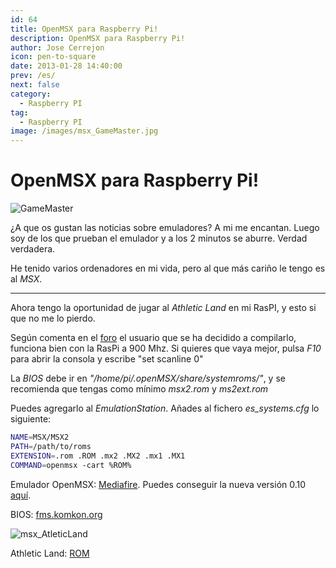 ```yaml
---
id: 64
title: OpenMSX para Raspberry Pi!
description: OpenMSX para Raspberry Pi!
author: Jose Cerrejon
icon: pen-to-square
date: 2013-01-28 14:40:00
prev: /es/
next: false
category:
  - Raspberry PI
tag:
  - Raspberry PI
image: /images/msx_GameMaster.jpg
---
```


# OpenMSX para Raspberry Pi!

![GameMaster](/images/msx_GameMaster.jpg)

¿A que os gustan las noticias sobre emuladores? A mi me encantan. Luego soy de los que prueban el emulador y a los 2 minutos se aburre. Verdad verdadera.

He tenido varios ordenadores en mi vida, pero al que más cariño le tengo es al *MSX*.

- - -
Ahora tengo la oportunidad de jugar al *Athletic Land* en mi RasPI, y esto si que no me lo pierdo.

Según comenta en el [foro](http://www.raspberrypi.org/phpBB3/viewtopic.php?f=78&t=31277) el usuario que se ha decidido a compilarlo, funciona bien con la RasPi a 900 Mhz. Si quieres que vaya mejor, pulsa *F10* para abrir la consola y escribe "set scanline 0"

La *BIOS* debe ir en *"/home/pi/.openMSX/share/systemroms/"*, y se recomienda que tengas como mínimo *msx2.rom* y *ms2ext.rom*

Puedes agregarlo al *EmulationStation*. Añades al fichero *es_systems.cfg* lo siguiente:
```bash
NAME=MSX/MSX2
PATH=/path/to/roms
EXTENSION=.rom .ROM .mx2 .MX2 .mx1 .MX1
COMMAND=openmsx -cart %ROM%
```

Emulador OpenMSX: [Mediafire](http://www.mediafire.com/?ka48s8kx6ffmn97). Puedes conseguir la nueva versión 0.10 [aquí](/post.php?id=382).

BIOS: [fms.komkon.org](http://fms.komkon.org/fMSX/)

![msx_AtleticLand](/images/msx_AtleticLand.jpg)

Athletic Land: [ROM](http://www.romnation.net/srv/download/rom/26183/msx1/Athletic-Land-1984-Konami-J.html)